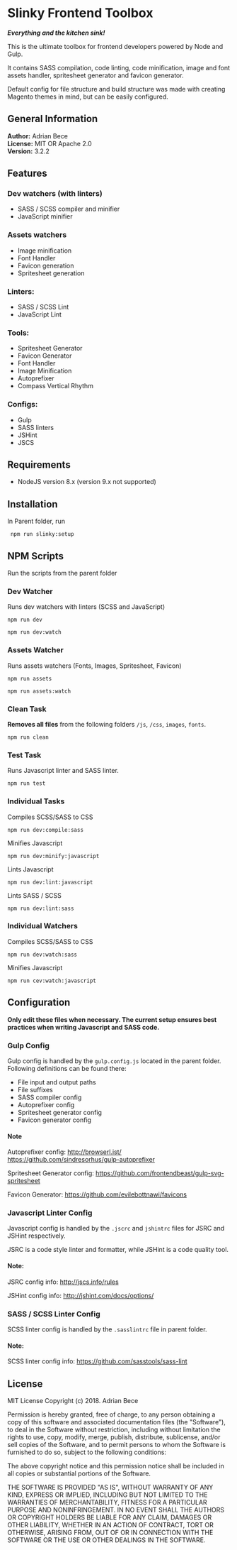 # Slinky Frontend Toolbox

**_*Everything and the kitchen sink!*_**

This is the ultimate toolbox for frontend developers powered by Node and Gulp.

It contains SASS compilation, code linting, code minification, image and font assets handler, spritesheet generator and favicon generator.

Default config for file structure and build structure was made with creating Magento themes in mind, but can be easily configured.

## General Information

**Author:** Adrian Bece <br/>
**License:** MIT OR Apache 2.0 <br/>
**Version:** 3.2.2 <br/>

## Features

### Dev watchers (with linters)

* SASS / SCSS compiler and minifier
* JavaScript minifier

### Assets watchers

* Image minification
* Font Handler
* Favicon generation
* Spritesheet generation

### Linters:

* SASS / SCSS Lint
* JavaScript Lint

### Tools:

* Spritesheet Generator
* Favicon Generator
* Font Handler
* Image Minification
* Autoprefixer
* Compass Vertical Rhythm

### Configs:

* Gulp
* SASS linters
* JSHint
* JSCS

## Requirements

* NodeJS version 8.x (version 9.x not supported)

## Installation

In Parent folder, run

```shell
 npm run slinky:setup
```

## NPM Scripts

Run the scripts from the parent folder

### Dev Watcher

Runs dev watchers with linters (SCSS and JavaScript)

```shell
npm run dev
```

```shell
npm run dev:watch
```

### Assets Watcher

Runs assets watchers (Fonts, Images, Spritesheet, Favicon)

```shell
npm run assets
```

```shell
npm run assets:watch
```

### Clean Task

**Removes all files** from the following folders `/js`, `/css`, `images`, `fonts`.

```shell
npm run clean
```

### Test Task

Runs Javascript linter and SASS linter.

```shell
npm run test
```

### Individual Tasks

Compiles SCSS/SASS to CSS

```shell
npm run dev:compile:sass
```

Minifies Javascript

```shell
npm run dev:minify:javascript
```

Lints Javascript

```shell
npm run dev:lint:javascript
```

Lints SASS / SCSS

```shell
npm run dev:lint:sass
```

### Individual Watchers

Compiles SCSS/SASS to CSS

```shell
npm run dev:watch:sass
```

Minifies Javascript

```shell
npm run cev:watch:javascript
```

## Configuration

**Only edit these files when necessary. The current setup ensures best practices when writing Javascript and SASS code.**

### Gulp Config

Gulp config is handled by the `gulp.config.js` located in the parent folder. Following definitions can be found there:

* File input and output paths
* File suffixes
* SASS compiler config
* Autoprefixer config
* Spritesheet generator config
* Favicon generator config

#### Note

Autoprefixer config:
http://browserl.ist/
https://github.com/sindresorhus/gulp-autoprefixer

Spritesheet Generator config:
https://github.com/frontendbeast/gulp-svg-spritesheet

Favicon Generator:
https://github.com/evilebottnawi/favicons

### Javascript Linter Config

Javascript config is handled by the `.jscrc` and `jshintrc` files for JSRC and JSHint respectively.

JSRC is a code style linter and formatter, while JSHint is a code quality tool.

#### Note:

JSRC config info: http://jscs.info/rules

JSHint config info:
http://jshint.com/docs/options/

### SASS / SCSS Linter Config

SCSS linter config is handled by the `.sasslintrc` file in parent folder.

#### Note:

SCSS linter config info: https://github.com/sasstools/sass-lint

## License

MIT License
Copyright (c) 2018. Adrian Bece

Permission is hereby granted, free of charge, to any person obtaining a copy of this software and associated documentation files (the "Software"), to deal in the Software without restriction, including without limitation the rights to use, copy, modify, merge, publish, distribute, sublicense, and/or sell copies of the Software, and to permit persons to whom the Software is furnished to do so, subject to the following conditions:

The above copyright notice and this permission notice shall be included in all copies or substantial portions of the Software.

THE SOFTWARE IS PROVIDED "AS IS", WITHOUT WARRANTY OF ANY KIND, EXPRESS OR IMPLIED, INCLUDING BUT NOT LIMITED TO THE WARRANTIES OF MERCHANTABILITY, FITNESS FOR A PARTICULAR PURPOSE AND NONINFRINGEMENT. IN NO EVENT SHALL THE AUTHORS OR COPYRIGHT HOLDERS BE LIABLE FOR ANY CLAIM, DAMAGES OR OTHER LIABILITY, WHETHER IN AN ACTION OF CONTRACT, TORT OR OTHERWISE, ARISING FROM, OUT OF OR IN CONNECTION WITH THE SOFTWARE OR THE USE OR OTHER DEALINGS IN THE SOFTWARE.
